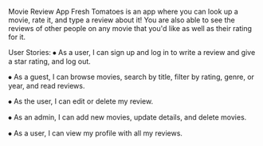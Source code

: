 Movie Review App
  Fresh Tomatoes is an app where you can look up a movie, rate it, and type a review about it! You are also able to see the reviews of other people on any movie that you'd like as well as their rating for it. 

  User Stories: 
⦁	As a user, I can sign up and log in to write a review and give a star rating, and log out.

⦁	As a guest, I can browse movies, search by title, filter by rating, genre, or year, and read reviews.

⦁	As the user, I can edit or delete my review.

⦁	As an admin, I can add new movies, update details, and delete movies.

⦁	As a user, I can view my profile with all my reviews.
